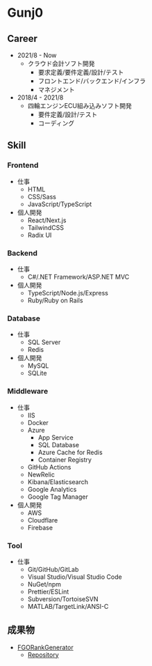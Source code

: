 # Gunj0

## Career

- 2021/8 - Now
  - クラウド会計ソフト開発
    - 要求定義/要件定義/設計/テスト
    - フロントエンド/バックエンド/インフラ
    - マネジメント
- 2018/4 - 2021/8
  - 四輪エンジンECU組み込みソフト開発
    - 要件定義/設計/テスト
    - コーディング

## Skill

### Frontend

- 仕事
  - HTML
  - CSS/Sass
  - JavaScript/TypeScript
- 個人開発
  - React/Next.js
  - TailwindCSS
  - Radix UI

### Backend

- 仕事
  - C#/.NET Framework/ASP.NET MVC
- 個人開発
  - TypeScript/Node.js/Express
  - Ruby/Ruby on Rails

### Database

- 仕事
  - SQL Server
  - Redis
- 個人開発
  - MySQL
  - SQLite

### Middleware

- 仕事
  - IIS
  - Docker
  - Azure
    - App Service
    - SQL Database
    - Azure Cache for Redis
    - Container Registry
  - GitHub Actions
  - NewRelic
  - Kibana/Elasticsearch
  - Google Analytics
  - Google Tag Manager
- 個人開発
  - AWS
  - Cloudflare
  - Firebase

### Tool

- 仕事
  - Git/GitHub/GitLab
  - Visual Studio/Visual Studio Code
  - NuGet/npm
  - Prettier/ESLint
  - Subversion/TortoiseSVN
  - MATLAB/TargetLink/ANSI-C

## 成果物

- [FGORankGenerator](https://fgorankgenerator.azurewebsites.net/)
  - [Repository](https://github.com/Gunj0/FGORankGenerator)
